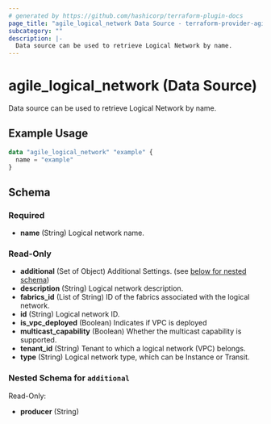 ```yaml
---
# generated by https://github.com/hashicorp/terraform-plugin-docs
page_title: "agile_logical_network Data Source - terraform-provider-agile"
subcategory: ""
description: |-
  Data source can be used to retrieve Logical Network by name.
---
```


# agile_logical_network (Data Source)

Data source can be used to retrieve Logical Network by name.

## Example Usage

```terraform
data "agile_logical_network" "example" {
  name = "example"
}
```

<!-- schema generated by tfplugindocs -->
## Schema

### Required

- **name** (String) Logical network name.

### Read-Only

- **additional** (Set of Object) Additional Settings. (see [below for nested schema](#nestedatt--additional))
- **description** (String) Logical network description.
- **fabrics_id** (List of String) ID of the fabrics associated with the logical network.
- **id** (String) Logical network ID.
- **is_vpc_deployed** (Boolean) Indicates if VPC is deployed
- **multicast_capability** (Boolean) Whether the multicast capability is supported.
- **tenant_id** (String) Tenant to which a logical network (VPC) belongs.
- **type** (String) Logical network type, which can be Instance or Transit.

<a id="nestedatt--additional"></a>
### Nested Schema for `additional`

Read-Only:

- **producer** (String)


